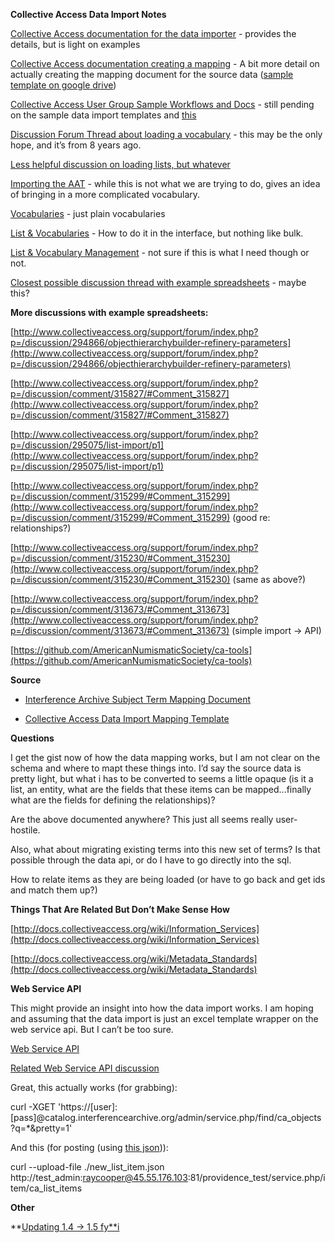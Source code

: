 **Collective Access Data Import Notes**

[Collective Access documentation for the data importer](http://docs.collectiveaccess.org/wiki/Data_Importer)  -  provides the details, but is light on examples

[Collective Access documentation creating a mapping](http://docs.collectiveaccess.org/wiki/Data_Import:_Creating_and_Running_a_Mapping) - A bit more detail on actually creating the mapping document for the source data ([sample template on google drive](https://docs.google.com/spreadsheets/d/11b_0rkUTm6kTfsC81qICYI6TMlJJ_0JZR9hJODwvEr8/edit))

[Collective Access User Group Sample Workflows and Docs](https://collectiveaccessusers.wordpress.com/sample-documents/) - still pending on the sample data import templates and [this](http://emerging.commons.gc.cuny.edu/2014/11/collectiveaccess-workflow/)

[Discussion Forum Thread about loading a vocabulary](http://www.collectiveaccess.org/support/forum/index.php?p=/discussion/63/load-a-vocabulary) - this may be the only hope, and it’s from 8 years ago.

[Less helpful discussion on loading lists, but whatever](http://collectiveaccess.org/support/forum/index.php?p=/discussion/294513/generating-lists-and-vocabularies-from-imported-dataset)

[Importing the AAT](http://www.collectiveaccess.org/support/forum/?p=/discussion/147/importing-the-aat-thesaurus) - while this is not what we are trying to do, gives an idea of bringing in a more complicated vocabulary.

[Vocabularies](http://docs.collectiveaccess.org/wiki/Vocabularies) - just plain vocabularies

[List & Vocabularies](http://docs.collectiveaccess.org/wiki/Lists_and_Vocabularies) - How to do it in the interface, but nothing like bulk.

[List & Vocabulary Management](http://docs.collectiveaccess.org/wiki/List_and_Vocabulary_Management) - not sure if this is what I need though or not.

[Closest possible discussion thread with example spreadsheets](http://www.collectiveaccess.org/support/forum/index.php?p=/discussion/294645/import-mapping-issues) - maybe this?

**More discussions with example spreadsheets:**

[http://www.collectiveaccess.org/support/forum/index.php?p=/discussion/294866/objecthierarchybuilder-refinery-parameters](http://www.collectiveaccess.org/support/forum/index.php?p=/discussion/294866/objecthierarchybuilder-refinery-parameters)

[http://www.collectiveaccess.org/support/forum/index.php?p=/discussion/comment/315827/#Comment_315827](http://www.collectiveaccess.org/support/forum/index.php?p=/discussion/comment/315827/#Comment_315827)

[http://www.collectiveaccess.org/support/forum/index.php?p=/discussion/295075/list-import/p1](http://www.collectiveaccess.org/support/forum/index.php?p=/discussion/295075/list-import/p1)

[http://www.collectiveaccess.org/support/forum/index.php?p=/discussion/comment/315299/#Comment_315299](http://www.collectiveaccess.org/support/forum/index.php?p=/discussion/comment/315299/#Comment_315299) (good re: relationships?)

[http://www.collectiveaccess.org/support/forum/index.php?p=/discussion/comment/315230/#Comment_315230](http://www.collectiveaccess.org/support/forum/index.php?p=/discussion/comment/315230/#Comment_315230) (same as above?)

[http://www.collectiveaccess.org/support/forum/index.php?p=/discussion/comment/313673/#Comment_313673](http://www.collectiveaccess.org/support/forum/index.php?p=/discussion/comment/313673/#Comment_313673) (simple import -> API)

[https://github.com/AmericanNumismaticSociety/ca-tools](https://github.com/AmericanNumismaticSociety/ca-tools)

**Source**

* [Interference Archive Subject Term Mapping Document](https://docs.google.com/spreadsheets/d/11b_0rkUTm6kTfsC81qICYI6TMlJJ_0JZR9hJODwvEr8/edit#gid=0)

* [Collective Access Data Import Mapping Template](https://docs.google.com/spreadsheets/d/1hblyFxv30kL96JN7EWILLayxq1kAyvXAKVNAcG7ZAnw/edit?usp=sharing)

**Questions**

I get the gist now of how the data mapping works, but I am not clear on the schema and where to mapt these things into. I’d say the source data is pretty light, but what i has to be converted to seems a little opaque (is it a list, an entity, what are the fields that these items can be mapped...finally what are the fields for defining the relationships)?

Are the above documented anywhere? This just all seems really user-hostile.

Also, what about migrating existing terms into this new set of terms? Is that possible through the data api, or do I have to go directly into the sql. 

How to relate items as they are being loaded (or have to go back and get ids and match them up?)

**Things That Are Related But Don’t Make Sense How**

[http://docs.collectiveaccess.org/wiki/Information_Services](http://docs.collectiveaccess.org/wiki/Information_Services)

[http://docs.collectiveaccess.org/wiki/Metadata_Standards](http://docs.collectiveaccess.org/wiki/Metadata_Standards)

**Web Service API**

This might provide an insight into how the data import works. I am hoping and assuming that the data import is just an excel template wrapper on the web service api. But I can’t be too sure.

[Web Service API](http://docs.collectiveaccess.org/wiki/Web_Service_API)

[Related Web Service API discussion](http://www.collectiveaccess.org/support/forum/index.php?p=/discussion/293482/creating-new-ca-list-items-using-the-web-service-api) 

Great, this actually works (for grabbing):

curl -XGET 'https://[user]:[pass]@catalog.interferencearchive.org/admin/service.php/find/ca_objects?q=*&pretty=1'

And this (for posting (using [this json](http://pastebin.com/QZzGjgzy))):

curl --upload-file ./new_list_item.json http://test_admin:raycooper@45.55.176.103:81/providence_test/service.php/item/ca_list_items

**Other**

**[Updating 1.4 -> 1.5 fy**i](http://collectiveaccess.org/support/forum/index.php?p=/discussion/294880/upgrading-providence-from-1-4-to-1-5-1)[ ](http://collectiveaccess.org/support/forum/index.php?p=/discussion/294880/upgrading-providence-from-1-4-to-1-5-1)

